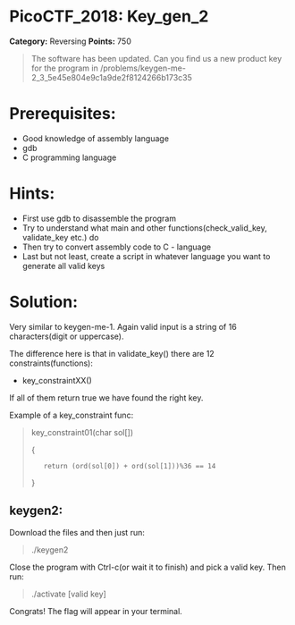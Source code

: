 # PicoCTF_2018: Key_gen_2

**Category:** Reversing 
**Points:** 750
>The software has been updated. Can you find us a new product key for the program in /problems/keygen-me-2_3_5e45e804e9c1a9de2f8124266b173c35

# Prerequisites:
  - Good knowledge of assembly language
  - gdb 
  - C programming language
 
  

# Hints:
  - First use gdb to disassemble the program
  - Try to understand what main and other functions(check_valid_key, validate_key etc.) do
  - Then try to convert assembly code to C - language
  - Last but not least, create a script in whatever language you want to generate all valid keys
 
# Solution:
Very similar to keygen-me-1. Again valid input is a string of 16 characters(digit or uppercase).

The difference here is that in validate_key() there are 12 constraints(functions):

  - key_constraintXX()
  
If all of them return true we have found the right key.

Example of a key_constraint func:

>    key_constraint01(char sol[]) 
>
>    {
>
>        return (ord(sol[0]) + ord(sol[1]))%36 == 14
>
>    }
> 

## keygen2:

Download the files and then just run:

>./keygen2

Close the program with Ctrl-c(or wait it to finish) and pick a valid key.
Then run:

> ./activate [valid key]

Congrats! The flag will appear in your terminal.

